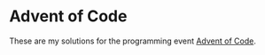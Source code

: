 # Advent of Code

These are my solutions for the programming event [Advent of Code](https://adventofcode.com/).
